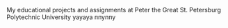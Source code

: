 My educational projects and assignments at Peter the Great St. Petersburg Polytechnic University
уауауа
ппуппу

